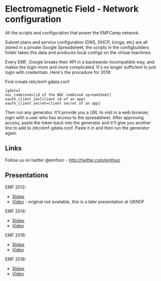 Electromagnetic Field - Network configuration
=============================================

All the scripts and configuration that power the EMFCamp network.

Subnet plans and service configuration (DNS, DHCP, Icinga, etc) are all stored in a private Google Spreadsheet, the scripts in the configbuilders folder takes this data and produces local configs on the virtual machines.

Every EMF, Google breaks their API in a backwards-incompatible way, and makes the login more and more complicated. It's no longer sufficient to just login with credentials. Here's the procedure for 2018:

First create /etc/emf-gdata.conf 

    [gdata]
    noc_combined=[id of the NOC combined spreadsheet]
    oauth_client_id=[client id of an app]
    oauth_client_secret=client secret of an app]

Then run any generator. It'll provide you a URL to visit in a web browser, login with a user who has access to the spreadsheet. After approving access, paste the token back into the generator and it'll give you another line to add to /etc/emf-gdata.conf. Paste it in and then run the generator again.

Links
-----

Follow us on twitter @emfnoc - http://twitter.com/emfnoc

Presentations
-------------

EMF 2012:
- [Slides](https://github.com/emfcamp/emfnoc/blob/master/archives/2012/documents/EMF_2012_Infrastructure_Review.pdf)
- [Video](https://www.youtube.com/watch?v=qtT8MWfPRy0) - original not available, this is a later presentation at UKNOF

EMF 2014:
- [Slides](https://github.com/emfcamp/emfnoc/blob/master/archives/2014/documents/EMF%202014%20network%20presentation.pdf)
- [Video](https://www.youtube.com/watch?v=H9p3hjRhpyg)

EMF 2016:
- [Slides](https://github.com/emfcamp/emfnoc/blob/master/archives/2016/documents/EMF_2016_Infrastructure_Review.pdf)
- [Video](https://www.youtube.com/watch?v=TO8vWj6WYgk)

EMF 2018:
- [Slides](https://github.com/emfcamp/emfnoc/blob/master/archives/2018/documents/EMF_2018_Infrastructure_Review.pdf)
- [Video](https://www.youtube.com/watch?v=RJshUiM1q3U)
